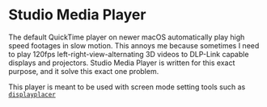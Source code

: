 Studio Media Player
===================

The default QuickTime player on newer macOS automatically play high speed
footages in slow motion. This annoys me because sometimes I need to play
120fps left-right-view-alternating 3D videos to DLP-Link capable displays and 
projectors. Studio Media Player is written for this exact purpose, and it 
solve this exact one problem.

This player is meant to be used with screen mode setting tools such as 
[`displayplacer`](https://jakehilborn.github.io/displayplacer/)
